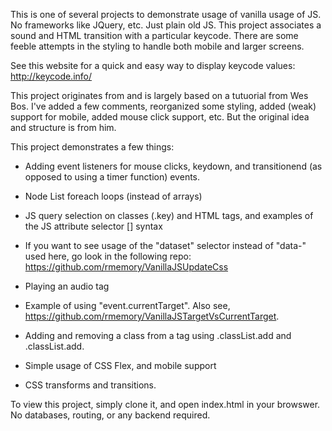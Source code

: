 This is one of several projects to demonstrate usage of vanilla usage of JS. No frameworks like JQuery, etc. Just plain old JS. This project associates a sound and HTML transition with a particular keycode. There are some feeble attempts in the styling to handle both mobile and larger screens. 

See this website for a quick and easy way to display keycode values: http://keycode.info/

This project originates from and is largely based on a tutuorial from Wes Bos. I've added a few comments, reorganized some styling, added (weak) support for mobile, added mouse click support, etc. But the original idea and structure is from him.

This project demonstrates a few things:

* Adding event listeners for mouse clicks, keydown, and transitionend (as opposed to using a timer function) events. 

* Node List foreach loops (instead of arrays)

* JS query selection on classes (.key) and HTML tags, and examples of the JS attribute selector [] syntax

* If you want to see usage of the "dataset" selector instead of
  "data-" used here, go look in the following repo:
   https://github.com/rmemory/VanillaJSUpdateCss

* Playing an audio tag

* Example of using "event.currentTarget". Also see, https://github.com/rmemory/VanillaJSTargetVsCurrentTarget.

* Adding and removing a class from a tag using <element>.classList.add and <element>.classList.add.

* Simple usage of CSS Flex, and mobile support

* CSS transforms and transitions. 
  
To view this project, simply clone it, and open index.html in your browswer. No databases, routing, or any backend required.
